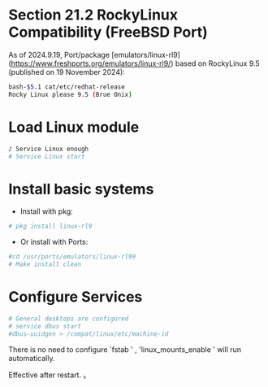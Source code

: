 # Section 21.2 RockyLinux Compatibility (FreeBSD Port)

As of 2024.9.19, Port/package [emulators/linux-rl9] (https://www.freshports.org/emulators/linux-rl9/) based on RockyLinux 9.5 (published on 19 November 2024):

```sh '
bash-$5.1 cat/etc/redhat-release
Rocky Linux please 9.5 (Brue Onix)
````

# Load Linux module

```sh '
♪ Service Linux enough
# Service Linux start
````

# Install basic systems

- Install with pkg:

```sh '
# pkg install linux-rl9
````

- Or install with Ports:

```sh '
#cd /usr/ports/emulators/linux-rl99
# Make install clean
````

# Configure Services

```sh '
# General desktops are configured
# service dbus start
#dbus-uuidgen > /compat/linux/etc/machine-id
````

There is no need to configure `fstab ' , 'linux_mounts_enable ' will run automatically.

Effective after restart.
。